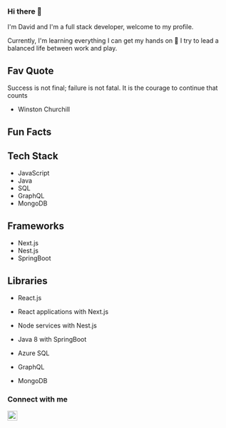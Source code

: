 ### Hi there 👋
 
I'm David and I'm a full stack developer, welcome to my profile.


Currently, I'm learning everything I can get my hands on 🤣 I try to lead a balanced life between work and play.

## Fav Quote

Success is not final; failure is not fatal. It is the courage to continue that counts
- Winston Churchill


## Fun Facts

## Tech Stack

- JavaScript
- Java
- SQL
- GraphQL
- MongoDB

## Frameworks

- Next.js
- Nest.js
- SpringBoot

## Libraries

- React.js


- React applications with Next.js
- Node services with Nest.js
- Java 8 with SpringBoot
- Azure SQL
- GraphQL
- MongoDB






### Connect with me

[<img align="left" alt="David Portillo | LinkedIn" width="22px" src="https://github.com/HammerHand92/hammerhand92/blob/master/assets/linkedin-icon.svg" />][linkedin]

<br />

[linkedin]: https://www.linkedin.com/in/david-portillo-bb000532/

<!--
**HammerHand92/hammerhand92** is a ✨ _special_ ✨ repository because its `README.md` (this file) appears on your GitHub profile.

Here are some ideas to get you started:

- 🔭 I’m currently working on ...
- 🌱 I’m currently learning ...
- 👯 I’m looking to collaborate on ...
- 🤔 I’m looking for help with ...
- 💬 Ask me about ...
- 📫 How to reach me: ...
- 😄 Pronouns: ...
- ⚡ Fun fact: ...
-->
